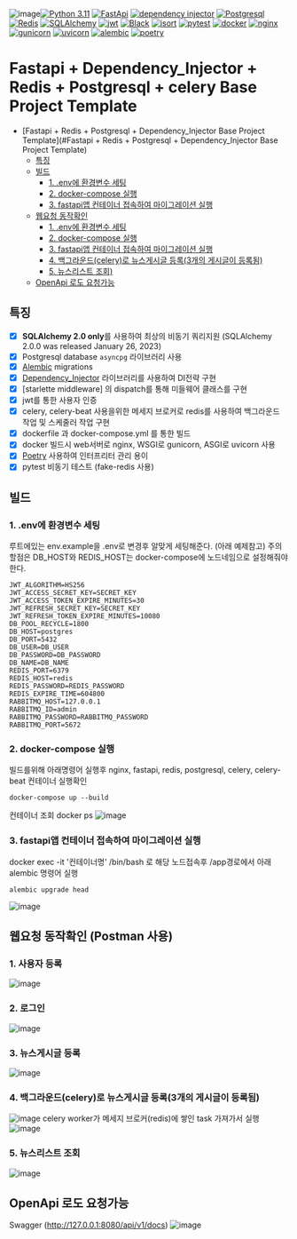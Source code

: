 ![image](https://github.com/CHOJUNGHO96/Fastapi-dependency_injector-Redis-Postgresql-docker-ProjectTemplate/assets/61762674/e476a12e-741d-4c25-b1f3-87aac9466f5f)[![Python 3.11](https://img.shields.io/badge/python-3.11-3776AB)](https://docs.python.org/3/whatsnew/3.11.html)
[![FastApi](https://img.shields.io/badge/framework-fastapi-009688)](https://fastapi.tiangolo.com/ko/)
[![dependency injector](https://img.shields.io/badge/DependencyInjector-blue)](https://python-dependency-injector.ets-labs.org/)
[![Postgresql](https://img.shields.io/badge/Postgresql-15-4169E1)](https://www.postgresql.org/)
[![Redis](https://img.shields.io/badge/redis-DC382D)](https://redis.io/)
[![SQLAlchemy](https://img.shields.io/badge/SQLAlchemy-D71F00)](https://www.sqlalchemy.org/)
[![jwt](https://img.shields.io/badge/authentication-jwt-black)](https://jwt.io/)
[![Black](https://img.shields.io/badge/code%20style-black-lightgrey)](https://github.com/psf/black)
[![isort](https://img.shields.io/badge/code%20style-isort-lightgrey)](https://pycqa.github.io/isort/)
[![pytest](https://img.shields.io/badge/pytest-passing-0A9EDC)]([https://github.com/psf/pytest](https://docs.pytest.org/en/8.0.x/))
[![docker](https://img.shields.io/badge/docker-2496ED)](https://www.docker.com/)
[![nginx](https://img.shields.io/badge/web-nginx-009639)](https://www.nginx.com/)
[![gunicorn](https://img.shields.io/badge/WSGI-gunicorn-499848)](https://gunicorn.org/)
[![uvicorn](https://img.shields.io/badge/ASGI-uvicorn-40AEF0)](https://www.uvicorn.org/)
[![alembic](https://img.shields.io/badge/migration-alembic-83B81A)](https://alembic.sqlalchemy.org/en/latest/)
[![poetry](https://img.shields.io/badge/interpreter-poetry-60A5FA)](https://python-poetry.org/)

# Fastapi + Dependency_Injector + Redis + Postgresql + celery Base Project Template

- [Fastapi + Redis + Postgresql + Dependency_Injector Base Project Template](#Fastapi + Redis + Postgresql + Dependency_Injector Base Project Template)
  - [특징](#특징)
  - [빌드](#빌드)
    - [1. .env에 환경변수 세팅](#1-env에-환경변수-세팅)
    - [2. docker-compose 실행](#2-docker-compose-실행)
    - [3. fastapi앱 컨테이너 접속하여 마이그레이션 실행](#3-fastapi앱-컨테이너-접속하여-마이그레이션-실행)
  - [웹요청 동작확인](#웹요청-동작확인-(Postman-사용))
    - [1. .env에 환경변수 세팅](#1-env에-환경변수-세팅)
    - [2. docker-compose 실행](#2-docker-compose-실행)
    - [3. fastapi앱 컨테이너 접속하여 마이그레이션 실행](#3-fastapi앱-컨테이너-접속하여-마이그레이션-실행)
    - [4. 백그라운드(celery)로 뉴스게시글 등록(3개의 게시글이 등록됨)](4-백그라운드(celery)로-뉴스게시글-등록(3개의-게시글이-등록됨))
    - [5. 뉴스리스트 조회)](5-뉴스리스트-조회)
  - [OpenApi 로도 요청가능](OpenApi로도-요청가능)

## 특징

- [x] **SQLAlchemy 2.0 only**를 사용하여 최상의 비동기 쿼리지원 (SQLAlchemy 2.0.0 was released January 26, 2023)
- [x] Postgresql database `asyncpg` 라이브러리 사용
- [x] [Alembic](https://alembic.sqlalchemy.org/en/latest/) migrations
- [x] [Dependency_Injector](https://python-dependency-injector.ets-labs.org/) 라이브러리를 사용하여 DI전략 구현
- [x] [starlette middleware] 의 dispatch를 통해 미들웨어 클래스를 구현
- [x] jwt를 통한 사용자 인증
- [x] celery, celery-beat 사용을위한 메세지 브로커로 redis를 사용하여 백그라운드 작업 및 스케줄러 작업 구현
- [x] dockerfile 과 docker-compose.yml 를 통한 빌드
- [x] docker 빌드시 web서버로 nginx, WSGI로 gunicorn, ASGI로 uvicorn 사용
- [x] [Poetry](https://python-poetry.org/docs/) 사용하여 인터프리터 관리 용이
- [x] pytest 비동기 테스트 (fake-redis 사용)

## 빌드

### 1. .env에 환경변수 세팅
루트에있는 env.example을 .env로 변경후 알맞게 세팅해준다. (아래 예제참고)
주의할점은 DB_HOST와 REDIS_HOST는 docker-compose에 노드네임으로 설정해줘야한다.
```
JWT_ALGORITHM=HS256
JWT_ACCESS_SECRET_KEY=SECRET_KEY
JWT_ACCESS_TOKEN_EXPIRE_MINUTES=30
JWT_REFRESH_SECRET_KEY=SECRET_KEY
JWT_REFRESH_TOKEN_EXPIRE_MINUTES=10080
DB_POOL_RECYCLE=1800
DB_HOST=postgres
DB_PORT=5432
DB_USER=DB_USER
DB_PASSWORD=DB_PASSWORD
DB_NAME=DB_NAME
REDIS_PORT=6379
REDIS_HOST=redis
REDIS_PASSWORD=REDIS_PASSWORD
REDIS_EXPIRE_TIME=604800
RABBITMQ_HOST=127.0.0.1
RABBITMQ_ID=admin
RABBITMQ_PASSWORD=RABBITMQ_PASSWORD
RABBITMQ_PORT=5672
```

### 2. docker-compose 실행
빌드를위해 아래명령어 실행후 nginx, fastapi, redis, postgresql, celery, celery-beat 컨테이너 실행확인
```
docker-compose up --build
```
컨테이너 조회 docker ps
![image](https://github.com/CHOJUNGHO96/Fastapi-dependency_injector-Redis-Postgresql-docker-ProjectTemplate/assets/61762674/45c9acc4-9e7b-45d2-be39-a0c08087ec61)



### 3. fastapi앱 컨테이너 접속하여 마이그레이션 실행
docker exec -it '컨테이너명' /bin/bash 로 해당 노드접속후 /app경로에서 아래 alembic 명령어 실행
```
alembic upgrade head 
```
![image](https://github.com/CHOJUNGHO96/Fastapi-dependency_injector-Redis-Postgresql-docker-ProjectTemplate/assets/61762674/493c26e8-350f-4d31-8f58-7b003d15fea9)


## 웹요청 동작확인 (Postman 사용)

### 1. 사용자 등록
![image](https://github.com/CHOJUNGHO96/Fastapi-dependency_injector-Redis-Postgresql-docker-ProjectTemplate/assets/61762674/3776dc5f-6cdb-4348-9ca4-6582ea7ebf1f)


### 2. 로그인
![image](https://github.com/CHOJUNGHO96/Fastapi-dependency_injector-Redis-Postgresql-docker-ProjectTemplate/assets/61762674/73a60b73-e311-4517-95b0-4d1ab99e82c8)


### 3. 뉴스게시글 등록
![image](https://github.com/CHOJUNGHO96/Fastapi-dependency_injector-Redis-Postgresql-docker-ProjectTemplate/assets/61762674/01adfc4f-069f-49bc-b6ac-285266990a6e)


### 4. 백그라운드(celery)로 뉴스게시글 등록(3개의 게시글이 등록됨)
![image](https://github.com/CHOJUNGHO96/Fastapi-dependency_injector-Redis-Postgresql-docker-ProjectTemplate/assets/61762674/6e463ffd-6703-47d5-856e-16ab9aa1b0ec)
celery worker가 메세지 브로커(redis)에 쌓인 task 가져가서 실행
![image](https://github.com/CHOJUNGHO96/Fastapi-dependency_injector-Redis-Postgresql-docker-ProjectTemplate/assets/61762674/1b53b4e2-9584-4d96-939e-77c9a96f0f6e)


### 5. 뉴스리스트 조회
![image](https://github.com/CHOJUNGHO96/Fastapi-dependency_injector-Redis-Postgresql-docker-ProjectTemplate/assets/61762674/91d9d97f-b41c-4bb4-a362-1e49752db38d)


## OpenApi 로도 요청가능
Swagger (http://127.0.0.1:8080/api/v1/docs)
![image](https://github.com/CHOJUNGHO96/Fastapi-dependency_injector-Redis-Postgresql-docker-ProjectTemplate/assets/61762674/becd03e6-dc4c-400b-ba44-89e349af6b11)






